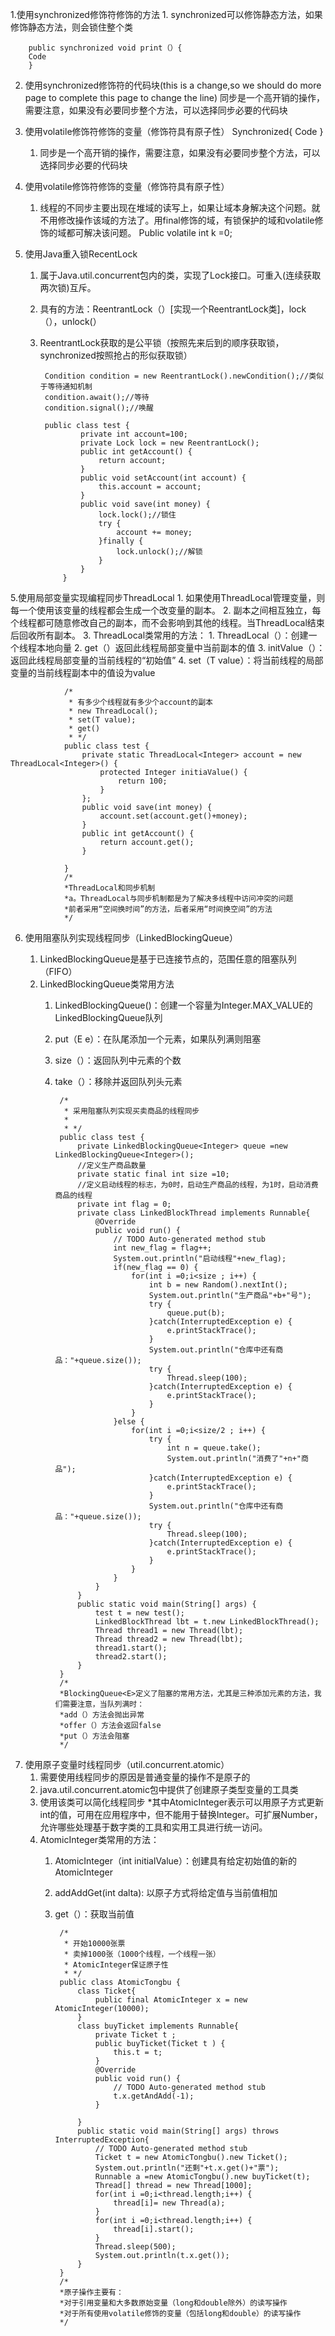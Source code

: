 1.使用synchronized修饰符修饰的方法
    1. synchronized可以修饰静态方法，如果修饰静态方法，则会锁住整个类
    
        public synchronized void print（）{
        Code
        }

 2. 使用synchronized修饰符的代码块(this is a change,so we should do more page to complete this page to change the line)
同步是一个高开销的操作，需要注意，如果没有必要同步整个方法，可以选择同步必要的代码块
 3. 使用volatile修饰符修饰的变量（修饰符具有原子性）
        Synchronized{
            Code
        }

    1. 同步是一个高开销的操作，需要注意，如果没有必要同步整个方法，可以选择同步必要的代码块
 3. 使用volatile修饰符修饰的变量（修饰符具有原子性）
    1. 线程的不同步主要出现在堆域的读写上，如果让域本身解决这个问题。就不用修改操作该域的方法了。用final修饰的域，有锁保护的域和volatile修饰的域都可解决该问题。
    Public volatile int  k =0;
 4. 使用Java重入锁RecentLock
    1. 属于Java.util.concurrent包内的类，实现了Lock接口。可重入(连续获取两次锁)互斥。
    2. 具有的方法：ReentrantLock（）[实现一个ReentrantLock类]，lock（），unlock(）
    3. ReentrantLock获取的是公平锁（按照先来后到的顺序获取锁，synchronized按照抢占的形似获取锁）
    
            Condition condition = new ReentrantLock().newCondition();//类似于等待通知机制
            condition.await();//等待
            condition.signal();//唤醒
    
            public class test {
                    private int account=100;
                    private Lock lock = new ReentrantLock();
                    public int getAccount() {
                        return account;
                    }
                    public void setAccount(int account) {
                        this.account = account;
                    }
                    public void save(int money) {
                        lock.lock();//锁住
                        try {
                            account += money;
                        }finally {
                            lock.unlock();//解锁
                        }
                    }
                }

 5.使用局部变量实现编程同步ThreadLocal
    1. 如果使用ThreadLocal管理变量，则每一个使用该变量的线程都会生成一个改变量的副本。
    2. 副本之间相互独立，每个线程都可随意修改自己的副本，而不会影响到其他的线程。当ThreadLocal结束后回收所有副本。
    3. ThreadLocal类常用的方法：
        1. ThreadLocal（）：创建一个线程本地向量
        2. get（）返回此线程局部变量中当前副本的值
        3. initValue（）：返回此线程局部变量的当前线程的“初始值”
        4. set（T value）：将当前线程的局部变量的当前线程副本中的值设为value
        
                /*
                 * 有多少个线程就有多少个account的副本
                 * new ThreadLocal();
                 * set(T value);
                 * get()
                 * */
                public class test {
                 	private static ThreadLocal<Integer> account = new ThreadLocal<Integer>() {
                 		protected Integer initiaValue() {
                 			return 100;
                 		}
                 	};
                 	public void save(int money) {
                 		account.set(account.get()+money);
                 	}
                 	public int getAccount() {
                 		return account.get();
                 	}
                 	
                }
                /*
                *ThreadLocal和同步机制
                *a。ThreadLocal与同步机制都是为了解决多线程中访问冲突的问题
                *前者采用“空间换时间”的方法，后者采用“时间换空间”的方法
                */

 6. 使用阻塞队列实现线程同步（LinkedBlockingQueue<E>）
    1. LinkedBlockingQueue<E>是基于已连接节点的，范围任意的阻塞队列（FIFO）
    2. LinkedBlockingQueue类常用方法
        1. LinkedBlockingQueue()：创建一个容量为Integer.MAX_VALUE的LinkedBlockingQueue队列
        2. put（E e）：在队尾添加一个元素，如果队列满则阻塞
        3. size（）：返回队列中元素的个数
        4. take（）：移除并返回队列头元素

                /*
                 * 采用阻塞队列实现买卖商品的线程同步
                 * 
                 * */
                public class test {
                 	private LinkedBlockingQueue<Integer> queue =new LinkedBlockingQueue<Integer>();
                 	//定义生产商品数量
                 	private static final int size =10;
                 	//定义启动线程的标志，为0时，启动生产商品的线程，为1时，启动消费商品的线程
                 	private int flag = 0;
                 	private class LinkedBlockThread implements Runnable{
                 		@Override
                 		public void run() {
                 			// TODO Auto-generated method stub
                 			int new_flag = flag++;
                 			System.out.println("启动线程"+new_flag);
                 			if(new_flag == 0) {
                 				for(int i =0;i<size ; i++) {
                 					int b = new Random().nextInt();
                 					System.out.println("生产商品"+b+"号");
                 					try {
                 						queue.put(b);
                 					}catch(InterruptedException e) {
                 						e.printStackTrace();
                 					}
                 					System.out.println("仓库中还有商品："+queue.size());
                 					try {
                 						Thread.sleep(100);
                 					}catch(InterruptedException e) {
                 						e.printStackTrace();
                 					}
                 				}	
                 			}else {
                 				for(int i =0;i<size/2 ; i++) {
                 					try {
                 						int n = queue.take();
                 						System.out.println("消费了"+n+"商品");
                 					}catch(InterruptedException e) {
                 						e.printStackTrace();
                 					}
                 					System.out.println("仓库中还有商品："+queue.size());
                 					try {
                 						Thread.sleep(100);
                 					}catch(InterruptedException e) {
                 						e.printStackTrace();
                 					}
                 				}
                 			}
                 		}	
                 	}
                 	public static void main(String[] args) {
                 		test t = new test();
                 		LinkedBlockThread lbt = t.new LinkedBlockThread();
                 		Thread thread1 = new Thread(lbt);
                 		Thread thread2 = new Thread(lbt);
                 		thread1.start();
                 		thread2.start();
                 	}
                }
                /*
                *BlockingQueue<E>定义了阻塞的常用方法，尤其是三种添加元素的方法，我们需要注意，当队列满时：
                *add（）方法会抛出异常
                *offer（）方法会返回false
                *put（）方法会阻塞
                */

 7. 使用原子变量时线程同步（util.concurrent.atomic）
    1. 需要使用线程同步的原因是普通变量的操作不是原子的
    2. java.util.concurrent.atomic包中提供了创建原子类型变量的工具类
    3. 使用该类可以简化线程同步
    *其中AtomicInteger表示可以用原子方式更新int的值，可用在应用程序中，但不能用于替换Integer。可扩展Number，允许哪些处理基于数字类的工具和实用工具进行统一访问。
    4. AtomicInteger类常用的方法：
        1. AtomicInteger（int initialValue）：创建具有给定初始值的新的AtomicInteger
        2. addAddGet(int dalta):    以原子方式将给定值与当前值相加
        3. get（）：获取当前值

                /*
                 * 开始10000张票
                 * 卖掉1000张（1000个线程，一个线程一张）
                 * AtomicInteger保证原子性
                 * */
                public class AtomicTongbu {
                 	class Ticket{
                 		public final AtomicInteger x = new AtomicInteger(10000);
                 	}
                 	class buyTicket implements Runnable{
                 		private Ticket t ;
                 		public buyTicket(Ticket t ) {
                 			this.t = t;
                 		}
                 		@Override
                 		public void run() {
                 			// TODO Auto-generated method stub
                 			t.x.getAndAdd(-1);
                 		}
                 		
                 	}
                 	public static void main(String[] args) throws InterruptedException{
                 		// TODO Auto-generated method stub
                 		Ticket t = new AtomicTongbu().new Ticket();
                 		System.out.println("还剩"+t.x.get()+"票");
                 		Runnable a =new AtomicTongbu().new buyTicket(t);
                 		Thread[] thread = new Thread[1000];
                 		for(int i =0;i<thread.length;i++) {
                 			thread[i]= new Thread(a);
                 		}
                 		for(int i =0;i<thread.length;i++) {
                 			thread[i].start();
                 		}
                 		Thread.sleep(500);
                 		System.out.println(t.x.get());
                 	}
                }
                /*
                *原子操作主要有：
                *对于引用变量和大多数原始变量（long和double除外）的读写操作
                *对于所有使用volatile修饰的变量（包括long和double）的读写操作
                */

